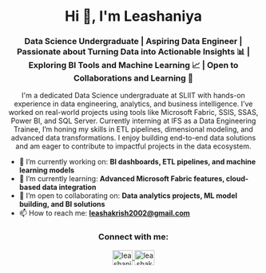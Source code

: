<h1 align="center">Hi 👋, I'm Leashaniya</h1>
<h3 align="center">Data Science Undergraduate | Aspiring Data Engineer | Passionate about Turning Data into Actionable Insights 📊 | Exploring BI Tools and Machine Learning 📈 | Open to Collaborations and Learning 🤝</h3>

<p align="center">
I'm a dedicated Data Science undergraduate at SLIIT with hands-on experience in data engineering, analytics, and business intelligence. I’ve worked on real-world projects using tools like Microsoft Fabric, SSIS, SSAS, Power BI, and SQL Server. Currently interning at IFS as a Data Engineering Trainee, I’m honing my skills in ETL pipelines, dimensional modeling, and advanced data transformations. I enjoy building end-to-end data solutions and am eager to contribute to impactful projects in the data ecosystem.
</p>

- 🔭 I’m currently working on: **BI dashboards, ETL pipelines, and machine learning models**
- 🌱 I’m currently learning: **Advanced Microsoft Fabric features, cloud-based data integration**
- 👯 I’m open to collaborating on: **Data analytics projects, ML model building, and BI solutions**
- 📫 How to reach me: **leashakrish2002@gmail.com**

<h3 align="center">Connect with me:</h3>
<p align="center">
  <a href="https://www.linkedin.com/in/leashaniya-krishnapillai-36b20a247/" target="_blank">
    <img align="center" src="https://raw.githubusercontent.com/rahuldkjain/github-profile-readme-generator/master/src/images/icons/Social/linked-in-alt.svg" alt="leashaniya krishnapillai" height="30" width="40" />
  </a>
  <a href="https://medium.com/@leashakrish2002" target="_blank">
    <img align="center" src="https://raw.githubusercontent.com/rahuldkjain/github-profile-readme-generator/master/src/images/icons/Social/medium.svg" alt="leashakrish2002" height="30" width="40" />
  </a>
</p>
